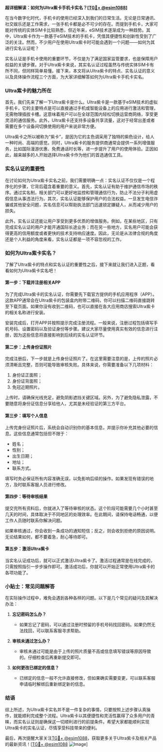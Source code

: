 **超详细解读：如何为Ultra紫卡手机卡实名？[[TG💪+ @esim1088](https://t.me/s/esim1088)]**

在当今数字化时代，手机卡的使用已经深入到我们的日常生活。无论是日常通讯、社交娱乐还是工作需求，一张手机卡都是必不可少的存在。而提到手机卡，大家可能对传统的实体SIM卡比较熟悉，但近年来，eSIM技术逐渐成为一种趋势。其中，Ultra紫卡作为一款基于eSIM技术的手机卡，凭借其便捷性和创新性受到了广泛的关注。然而，不少用户在使用Ultra紫卡时可能会遇到一个问题——如何为其进行实名认证呢？

实名认证是手机卡使用的重要环节，不仅是为了满足国家监管要求，也是保障用户权益的关键步骤。对于Ultra紫卡来说，其实名认证过程虽然与传统实体SIM卡有所不同，但同样简单易懂。接下来，本文将从Ultra紫卡的特点、实名认证的意义以及具体操作流程三个方面，为大家详细解答如何为Ultra紫卡手机卡实名。

### Ultra紫卡的魅力所在

首先，我们先来了解一下Ultra紫卡是什么。Ultra紫卡是一款基于eSIM技术的虚拟手机卡，它的主要特点是可以直接通过手机或智能设备上的应用进行激活和管理，无需物理插拔卡槽。这意味着用户可以在全球范围内轻松切换运营商网络，享受更灵活的通信服务。此外，Ultra紫卡还支持多设备共享流量，这对于经常出差或者需要在多个设备间切换使用的用户来说非常方便。

Ultra紫卡之所以被称为“紫卡”，是因为它的主色调采用了独特的紫色设计，给人一种时尚、高端的感觉。同时，Ultra紫卡的服务提供商通常会提供一系列增值服务，比如国际漫游优惠、免费通话时长等，进一步提升了用户的使用体验。正因如此，越来越多的人开始选择Ultra紫卡作为他们的首选通信工具。

### 实名认证的重要性

在讨论如何为Ultra紫卡实名之前，我们需要明确一点：实名认证不仅仅是一个程序化的步骤，它背后蕴含着重要的意义。首先，实名认证有助于维护通信市场的秩序。通过实名制，相关部门可以更好地监控和管理通信行为，防止不法分子利用虚假信息从事违法行为。其次，实名认证能够保护用户的合法权益。一旦发生电信诈骗或其他安全问题，实名信息可以帮助执法部门迅速锁定嫌疑人，从而减少用户的损失。

此外，实名认证还能让用户享受到更多优质的增值服务。例如，在某些地区，只有完成实名认证的用户才能开通国际长途业务；而在另一些地方，实名用户可能会获得更高的信用额度或者更快的技术支持响应速度。因此，无论是从法律合规的角度还是个人利益的角度来看，实名认证都是一项不容忽视的工作。

### 如何为Ultra紫卡实名？

了解了Ultra紫卡的特点和实名认证的重要性之后，接下来就让我们进入正题，看看如何为Ultra紫卡实名吧！

#### 第一步：下载并注册相关APP

为了完成Ultra紫卡的实名认证，你需要先下载官方提供的手机应用程序（APP）。这款APP通常会在Ultra紫卡的包装盒内附带二维码，你可以扫描二维码直接跳转至下载页面。如果你没有收到二维码，也可以直接在各大应用商店搜索Ultra紫卡的相关名称进行安装。

安装完成后，打开APP并按照提示完成注册流程。一般来说，注册过程包括填写手机号码、设置密码以及验证身份等步骤。建议大家尽量使用真实有效的信息进行注册，因为这些信息将直接影响到后续的实名认证环节。

#### 第二步：上传身份证照片

完成注册后，下一步就是上传身份证照片了。在这里需要注意的是，上传的照片必须清晰且完整，否则可能导致审核失败。具体来说，你需要准备以下几项材料：

1. 身份证正面照；
2. 身份证背面照；
3. 免冠近期照片。

上传时，请确保光线充足，避免阴影遮挡关键区域。另外，为了避免隐私泄露，不要随意将身份证信息分享给他人，尤其是未经验证的第三方平台。

#### 第三步：填写个人信息

上传完身份证照片后，系统会自动识别你的基本信息，并提示你补充其他必要的信息。这些信息通常包括但不限于：

- 姓名；
- 性别；
- 出生日期；
- 地址；
- 联系方式。

填写时务必保证所有内容准确无误，以免影响后续的操作。如果发现有错误的地方，及时联系客服人员进行修改。

#### 第四步：等待审核结果

提交完所有资料后，你就进入了等待审核的状态。这个阶段可能需要几个小时甚至几天的时间，具体取决于不同地区的处理效率。在此期间，请保持电话畅通，以便工作人员随时联系你解决问题。

如果审核通过，你会收到一条成功的通知短信；反之，则会收到拒绝的原因说明。无论结果如何，都不要着急，耐心等待即可。

#### 第五步：激活Ultra紫卡

当实名认证成功后，就可以正式激活Ultra紫卡了。激活过程通常是在线完成的，只需按照指引一步步操作即可。激活成功后，你就可以开始正常使用Ultra紫卡的各项功能了。

### 小贴士：常见问题解答

在实际操作过程中，难免会遇到各种各样的问题。以下是几个常见的疑问及其解决办法：

1. **忘记密码怎么办？**
   - 如果忘记了密码，可以通过注册时预留的手机号码找回密码。如果仍然无法找回，可以联系客服寻求帮助。

2. **审核未通过怎么办？**
   - 审核未通过可能是由于上传的照片质量不高或信息填写错误等原因导致的。仔细检查后再重新提交即可。

3. **如何更改已绑定的信息？**
   - 已绑定的信息一般不允许直接修改，但如果确实需要变更，可以联系客服申请临时解绑后重新绑定新的信息。

### 结语

综上所述，为Ultra紫卡实名并不是一件复杂的事情，只要按照上述步骤认真操作，就能顺利完成整个流程。Ultra紫卡以其便捷性和灵活性赢得了众多用户的青睐，而实名认证则是确保这一切顺利进行的前提条件。希望大家都能顺利实现Ultra紫卡的实名认证，尽情享受科技带来的便利。

最后，再次提醒大家关注[TG💪+ @esim1088](https://t.me/s/esim1088)，获取更多关于Ultra紫卡及相关产品的最新资讯！[[TG💪+ @esim1088](https://t.me/s/esim1088) ![Image](https://i.postimg.cc/4NQfJmqS/Snipaste-2025-05-13-00-14-12.png)]